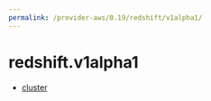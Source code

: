 ```yaml
---
permalink: /provider-aws/0.19/redshift/v1alpha1/
---
```


# redshift.v1alpha1



* [cluster](cluster.md)